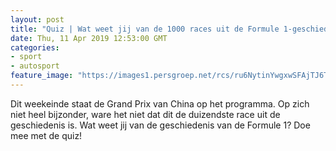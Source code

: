 ```yaml
---
layout: post
title: "Quiz | Wat weet jij van de 1000 races uit de Formule 1-geschiedenis?"
date: Thu, 11 Apr 2019 12:53:00 GMT
categories: 
- sport 
- autosport 
feature_image: "https://images1.persgroep.net/rcs/ru6NytinYwgxwSFAjTJ6TqvtxMA/diocontent/72573787/_fitwidth/400/?appId=21791a8992982cd8da851550a453bd7f&quality=0.7"
---
```


Dit weekeinde staat de Grand Prix van China op het programma. Op zich niet heel bijzonder, ware het niet dat dit de duizendste race uit de geschiedenis is. Wat weet jij van de geschiedenis van de Formule 1? Doe mee met de quiz!
